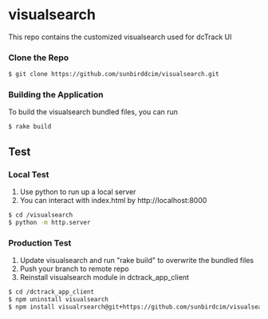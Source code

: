 # visualsearch

This repo contains the customized visualsearch used for dcTrack UI

### Clone the Repo

```bash
$ git clone https://github.com/sunbirddcim/visualsearch.git
```

### Building the Application

To build the visualsearch bundled files, you can run

```bash
$ rake build
```

## Test

### Local Test

1. Use python to run up a local server
2. You can interact with index.html by http://localhost:8000

```bash
$ cd /visualsearch
$ python -m http.server
```

### Production Test

1. Update visualsearch and run "rake build" to overwrite the bundled files
2. Push your branch to remote repo
3. Reinstall visualsearch module in dctrack_app_client

```bash
$ cd /dctrack_app_client
$ npm uninstall visualsearch
$ npm install visualrsearch@git+https://github.com/sunbirdcim/visualsearch.git#{your branch name}
```
